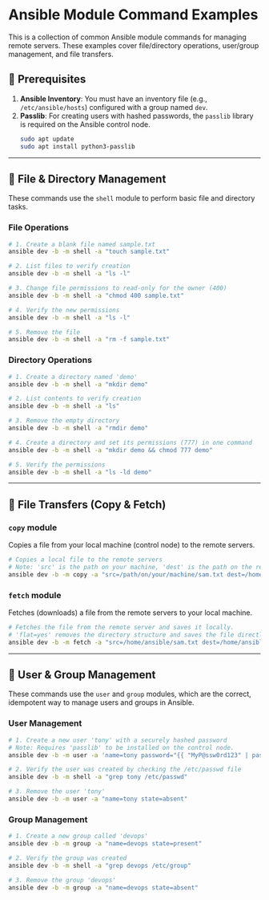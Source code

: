 # Ansible Module Command Examples

This is a collection of common Ansible module commands for managing remote servers. These examples cover file/directory operations, user/group management, and file transfers.

## 📝 Prerequisites

1.  **Ansible Inventory**: You must have an inventory file (e.g., `/etc/ansible/hosts`) configured with a group named `dev`.
2.  **Passlib**: For creating users with hashed passwords, the `passlib` library is required on the Ansible control node.
    ```bash
    sudo apt update
    sudo apt install python3-passlib
    ```

---

## 📂 File & Directory Management

These commands use the `shell` module to perform basic file and directory tasks.

### File Operations

```bash
# 1. Create a blank file named sample.txt
ansible dev -b -m shell -a "touch sample.txt"

# 2. List files to verify creation
ansible dev -b -m shell -a "ls -l"

# 3. Change file permissions to read-only for the owner (400)
ansible dev -b -m shell -a "chmod 400 sample.txt"

# 4. Verify the new permissions
ansible dev -b -m shell -a "ls -l"

# 5. Remove the file
ansible dev -b -m shell -a "rm -f sample.txt"
```

### Directory Operations

```bash
# 1. Create a directory named 'demo'
ansible dev -b -m shell -a "mkdir demo"

# 2. List contents to verify creation
ansible dev -b -m shell -a "ls"

# 3. Remove the empty directory
ansible dev -b -m shell -a "rmdir demo"

# 4. Create a directory and set its permissions (777) in one command
ansible dev -b -m shell -a "mkdir demo && chmod 777 demo"

# 5. Verify the permissions
ansible dev -b -m shell -a "ls -ld demo"
```

---

## 🔄 File Transfers (Copy & Fetch)

### `copy` module
Copies a file from your local machine (control node) to the remote servers.

```bash
# Copies a local file to the remote servers
# Note: 'src' is the path on your machine, 'dest' is the path on the remote machine.
ansible dev -b -m copy -a "src=/path/on/your/machine/sam.txt dest=/home/ansible/sam.txt"
```

### `fetch` module
Fetches (downloads) a file from the remote servers to your local machine.

```bash
# Fetches the file from the remote server and saves it locally.
# 'flat=yes' removes the directory structure and saves the file directly into 'dest'.
ansible dev -b -m fetch -a "src=/home/ansible/sam.txt dest=/home/ansible/fetched_files/ flat=yes"
```

---

## 👤 User & Group Management

These commands use the `user` and `group` modules, which are the correct, idempotent way to manage users and groups in Ansible.

### User Management

```bash
# 1. Create a new user 'tony' with a securely hashed password
# Note: Requires 'passlib' to be installed on the control node.
ansible dev -b -m user -a 'name=tony password="{{ "MyP@ssw0rd123" | password_hash("sha512") }}"'

# 2. Verify the user was created by checking the /etc/passwd file
ansible dev -b -m shell -a "grep tony /etc/passwd"

# 3. Remove the user 'tony'
ansible dev -b -m user -a "name=tony state=absent"
```

### Group Management

```bash
# 1. Create a new group called 'devops'
ansible dev -b -m group -a "name=devops state=present"

# 2. Verify the group was created
ansible dev -b -m shell -a "grep devops /etc/group"

# 3. Remove the group 'devops'
ansible dev -b -m group -a "name=devops state=absent"
```